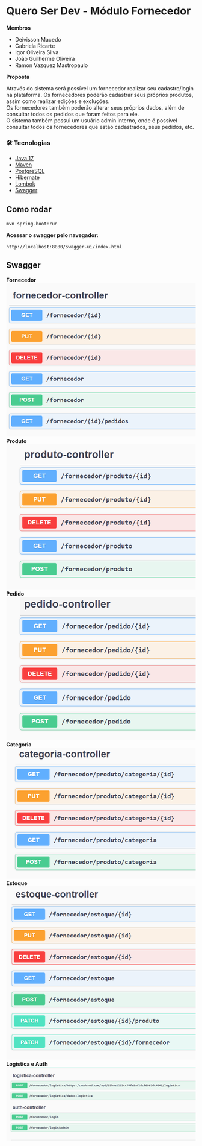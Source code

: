 # Quero Ser Dev - Módulo Fornecedor
**Membros**
- Deivisson Macedo
- Gabriela Ricarte
- Igor Oliveira Silva
- João Guilherme Oliveira
- Ramon Vazquez Mastropaulo


**Proposta**<br/>

Através do sistema será possível um fornecedor realizar seu cadastro/login na plataforma. Os fornecedores poderão cadastrar seus próprios produtos, assim como realizar edições e excluções.<br/>
Os fornecedores também poderão alterar seus próprios dados, além de consultar todos os pedidos que foram feitos para ele.<br/>
O sistema também possui um usuário admin interno, onde é possível consultar todos os fornecedores que estão cadastrados, seus pedidos, etc.

### 🛠 Tecnologias
- [Java 17](https://www.oracle.com/java/technologies/javase/jdk17-archive-downloads.html)
- [Maven](https://maven.apache.org/download.cgi)
- [PostgreSQL](https://www.postgresql.org)
- [Hibernate](https://hibernate.org)
- [Lombok](https://projectlombok.org)
- [Swagger](https://swagger.io)

## Como rodar

```
mvn spring-boot:run
```

**Acessar o swagger pelo navegador:**
```
http://localhost:8080/swagger-ui/index.html

```
## Swagger


**Fornecedor**<br/>
![](images/fornecedor-controller.PNG)
**Produto**<br/>
![](images/produto-controller.PNG)
**Pedido**<br/>
![](images/pedido-controller.PNG)
**Categoria**<br/>
![](images/categoria-controller.PNG)
**Estoque**<br/>
![](images/estoque-controller.PNG)
**Logistica e Auth**<br/>
![](images/logistica-auth-controller.PNG)
